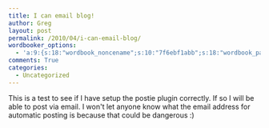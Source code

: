 ```yaml
---
title: I can email blog!
author: Greg
layout: post
permalink: /2010/04/i-can-email-blog/
wordbooker_options:
  - 'a:9:{s:18:"wordbook_noncename";s:10:"7f6ebf1abb";s:18:"wordbook_page_post";s:4:"-100";s:18:"wordbook_orandpage";s:1:"2";s:23:"wordbook_default_author";s:1:"2";s:23:"wordbook_extract_length";s:3:"256";s:19:"wordbook_actionlink";s:3:"300";s:18:"wordbook_attribute";s:31:"Posted a new post on their blog";s:29:"wordbooker_status_update_text";s:35:": New blog post :  %title% - %link%";s:20:"wordbook_comment_get";s:2:"on";}'
comments: True
categories:
  - Uncategorized
---
```

This is a test to see if I have setup the postie plugin correctly. If so I will be able to post via email. I won't let anyone know what the email address for automatic posting is because that could be dangerous :)